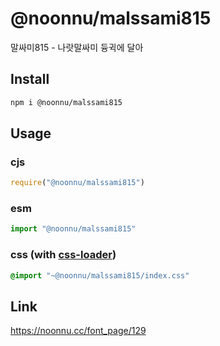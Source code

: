 # @noonnu/malssami815
말싸미815 - 나랏말싸미 듕귁에 달아

## Install
```sh
npm i @noonnu/malssami815
```
## Usage
### cjs
```js
require("@noonnu/malssami815")
```
### esm
```js
import "@noonnu/malssami815"
```
### css (with [css-loader](https://github.com/webpack-contrib/css-loader))
```css
@import "~@noonnu/malssami815/index.css"
```

## Link
https://noonnu.cc/font_page/129